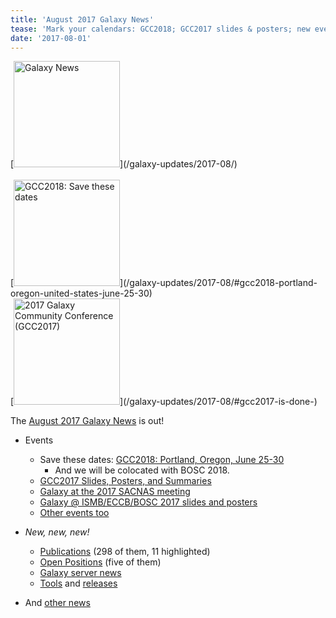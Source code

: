 ```yaml
---
title: 'August 2017 Galaxy News'
tease: 'Mark your calendars: GCC2018; GCC2017 slides & posters; new events, pubs, openings, servers, tools, ...'
date: '2017-08-01'
---
```

<div class='right'>
[<img src="/images/galaxy-logos/GalaxyNews.png" alt="Galaxy News" width="170" />](/galaxy-updates/2017-08/)<br /><br />
[<img src="/images/logos/gcc-bosc-2018-logo-300.png" alt="GCC2018: Save these dates" width="170" />](/galaxy-updates/2017-08/#gcc2018-portland-oregon-united-states-june-25-30)<br />
[<img src='/images/logos/gcc2017-logo-300.png' alt='2017 Galaxy Community Conference (GCC2017)' width="170" />](/galaxy-updates/2017-08/#gcc2017-is-done-)
</div>

The [August 2017 Galaxy News](/galaxy-updates/2017-08/) is out!  

* Events
  * Save these dates: [GCC2018: Portland, Oregon, June 25-30](/galaxy-updates/2017-08/#gcc2018-portland-oregon-united-states-june-25-30)
    * And we will be colocated with BOSC 2018.
  * [GCC2017 Slides, Posters, and Summaries](/galaxy-updates/2017-08/#gcc2017-is-done-)
  * [Galaxy at the 2017 SACNAS meeting](/galaxy-updates/2017-08/#galaxy-and-cyverse-and-the-carpentries-at-2017-sacnas-meeting)
  * [Galaxy @ ISMB/ECCB/BOSC 2017 slides and posters](/galaxy-updates/2017-08/#galaxy-ismb-eccb-bosc-2017-slides-and-posters-are-available)
  * [Other events too](/galaxy-updates/2017-08/#all-events)

* *New, new, new!*
  * [Publications](/galaxy-updates/2017-08/#new-publications) (298 of them, 11 highlighted)
  * [Open Positions](/galaxy-updates/2017-08/#who-s-hiring) (five of them)
  * [Galaxy server news](/galaxy-updates/2017-08/#public-galaxy-server-news)
  * [Tools](/galaxy-updates/2017-08/#tools) and [releases](/galaxy-updates/2017-08/#releases)
* And [other news](/galaxy-updates/2017-08/#other-news)

